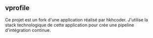 ## vprofile

Ce projet est un fork d'une application réalisé par hkhcoder.
J'utilise la stack technologique de cette application pour crée une pipeline d'intégration continue.


